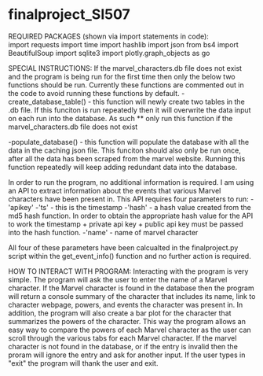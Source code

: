 # finalproject_SI507

REQUIRED PACKAGES (shown via import statements in code):  
import requests
import time
import hashlib
import json
from bs4 import BeautifulSoup
import sqlite3
import plotly.graph_objects as go


SPECIAL INSTRUCTIONS:
If the marvel_characters.db file does not exist and the program is being run for the first time then only the below two functions should be run. Currently 
these functions are commented out in the code to avoid running these functions by default.
-create_database_table() - this function will newly create two tables in the .db file. If this funciton is run repeatedly then it will overwrite the 
                           data input on each run into the database. As such ** only run this function if the marvel_characters.db file does not exist

-populate_database() - this function will populate the database with all the data in the caching json file. This funciton should also only be run once, after all 
                       the data has been scraped from the marvel website. Running this function repeatedly will keep adding redundant data into the database.
                       
In order to run the program, no additional information is required. 
I am using an API to extract information about the events that various Marvel characters have been present in. This API requires four parameters to run: 
-'apikey'
-'ts' - this is the timestamp
-'hash' - a hash value created from the md5 hash function. In order to obtain the appropriate hash value for the API to work the timestamp + private api key 
          + public api key must be passed into the hash function. 
-'name' - name of marvel character

All four of these parameters have been calcualted in the finalproject.py script within the get_event_info() function and no further action is required.
                       
                       
                       
HOW TO INTERACT WITH PROGRAM:
Interacting with the program is very simple. The program will ask the user to enter the name of a Marvel character. If the Marvel character is found in the database
then the program will return a console summary of the character that includes its name, link to character webpage, powers, and events the character was present 
in. In addition, the program will also create a bar plot for the character that summarizes the powers of the character. This way the program allows an easy way 
to compare the powers of each Marvel character as the user can scroll through the various tabs for each Marvel character. If the marvel character is not found 
in the database, or if the entry is invalid then the proram will ignore the entry and ask for another input. If the user types in "exit" the program will thank
the user and exit. 

